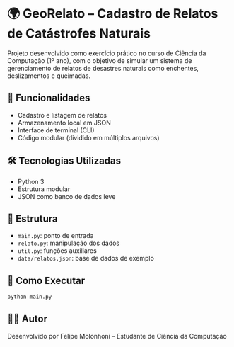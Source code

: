 # 🌍 GeoRelato – Cadastro de Relatos de Catástrofes Naturais

Projeto desenvolvido como exercício prático no curso de Ciência da Computação (1º ano), com o objetivo de simular um sistema de gerenciamento de relatos de desastres naturais como enchentes, deslizamentos e queimadas.

## 🚀 Funcionalidades
- Cadastro e listagem de relatos
- Armazenamento local em JSON
- Interface de terminal (CLI)
- Código modular (dividido em múltiplos arquivos)

## 🛠 Tecnologias Utilizadas
- Python 3
- Estrutura modular
- JSON como banco de dados leve

## 📁 Estrutura
- `main.py`: ponto de entrada
- `relato.py`: manipulação dos dados
- `util.py`: funções auxiliares
- `data/relatos.json`: base de dados de exemplo

## 🤖 Como Executar
```bash
python main.py
```

## 🧑‍💻 Autor
Desenvolvido por Felipe Molonhoni – Estudante de Ciência da Computação
